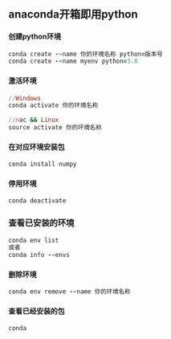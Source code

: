 ## anaconda开箱即用python

#### 创建python环境

```ruby
conda create --name 你的环境名称 python=版本号
conda create --name myenv python=3.8
```

#### 激活环境

```ruby
//Windows
conda activate 你的环境名称

//mac && Linux
source activate 你的环境名称
```

#### 在对应环境安装包

```ruby
conda install numpy
```

#### 停用环境

```ruby
conda deactivate
```

### 查看已安装的环境

```ruby
conda env list
或者
conda info --envs
```

#### 删除环境

```ruby
conda env remove --name 你的环境名称
```

#### 查看已经安装的包

```ruby
conda 
```

